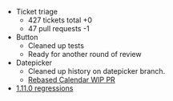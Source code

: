 * Ticket triage
  * 427 tickets total +0
  * 47 pull requests -1
* Button
  * Cleaned up tests
  * Ready for another round of review
* Datepicker
  * Cleaned up history on datepicker branch.
  * [Rebased Calendar WIP PR](https://github.com/jquery/jquery-ui/pull/1281)
* [1.11.0 regressions](http://bugs.jqueryui.com/query?status=!closed&keywords=~regression&report=40)
